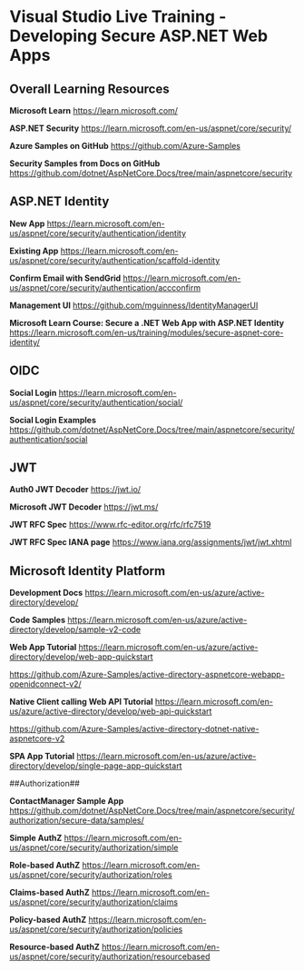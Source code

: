 # Visual Studio Live Training - Developing Secure ASP.NET Web Apps

## Overall Learning Resources

**Microsoft Learn**
https://learn.microsoft.com/

**ASP.NET Security**
https://learn.microsoft.com/en-us/aspnet/core/security/

**Azure Samples on GitHub**
https://github.com/Azure-Samples

**Security Samples from Docs on GitHub**
https://github.com/dotnet/AspNetCore.Docs/tree/main/aspnetcore/security


## ASP.NET Identity

**New App**
https://learn.microsoft.com/en-us/aspnet/core/security/authentication/identity

**Existing App**
https://learn.microsoft.com/en-us/aspnet/core/security/authentication/scaffold-identity

**Confirm Email with SendGrid**
https://learn.microsoft.com/en-us/aspnet/core/security/authentication/accconfirm

**Management UI**
https://github.com/mguinness/IdentityManagerUI

**Microsoft Learn Course: Secure a .NET Web App with ASP.NET Identity**
https://learn.microsoft.com/en-us/training/modules/secure-aspnet-core-identity/

## OIDC

**Social Login**
https://learn.microsoft.com/en-us/aspnet/core/security/authentication/social/

**Social Login Examples**
https://github.com/dotnet/AspNetCore.Docs/tree/main/aspnetcore/security/authentication/social

## JWT 

**Auth0 JWT Decoder**
https://jwt.io/

**Microsoft JWT Decoder**
https://jwt.ms/

**JWT RFC Spec**
https://www.rfc-editor.org/rfc/rfc7519

**JWT RFC Spec IANA page**
https://www.iana.org/assignments/jwt/jwt.xhtml

## Microsoft Identity Platform ##
**Development Docs**
https://learn.microsoft.com/en-us/azure/active-directory/develop/

**Code Samples**
https://learn.microsoft.com/en-us/azure/active-directory/develop/sample-v2-code

**Web App Tutorial**
https://learn.microsoft.com/en-us/azure/active-directory/develop/web-app-quickstart

https://github.com/Azure-Samples/active-directory-aspnetcore-webapp-openidconnect-v2/

**Native Client calling Web API Tutorial**
https://learn.microsoft.com/en-us/azure/active-directory/develop/web-api-quickstart

https://github.com/Azure-Samples/active-directory-dotnet-native-aspnetcore-v2

**SPA App Tutorial**
https://learn.microsoft.com/en-us/azure/active-directory/develop/single-page-app-quickstart

##Authorization##

**ContactManager Sample App**
https://github.com/dotnet/AspNetCore.Docs/tree/main/aspnetcore/security/authorization/secure-data/samples/

**Simple AuthZ**
https://learn.microsoft.com/en-us/aspnet/core/security/authorization/simple

**Role-based AuthZ**
https://learn.microsoft.com/en-us/aspnet/core/security/authorization/roles

**Claims-based AuthZ**
https://learn.microsoft.com/en-us/aspnet/core/security/authorization/claims

**Policy-based AuthZ**
https://learn.microsoft.com/en-us/aspnet/core/security/authorization/policies

**Resource-based AuthZ**
https://learn.microsoft.com/en-us/aspnet/core/security/authorization/resourcebased
